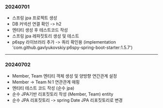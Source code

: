 ### 20240701
* 스프링 jpa 프로젝트 생성
* DB 커넥션 연결 확인 -> h2
* 엔티티 생성 후 테스트코드 작성
* 스프링 jpa 레파짓토리 생성 및 테스트
* p6spy 라이브러리 추가 -> 쿼리 확인용 (implementation 'com.github.gavlyukovskiy:p6spy-spring-boot-starter:1.5.7')
---
### 20240702
*  Member, Team 엔티티 객체 생성 및 양방향 연간관계 설정
  * Member -> Team N:1 연관관계 매핑
* 엔티티 테스트 코드 작성 (순수 jpa)
* 순수 JPA기반 리포짓토리 작성 (Member, Team) entity
* 순수 JPA 리포짓토리 -> spring Date JPA 리포짓토리로 변경
